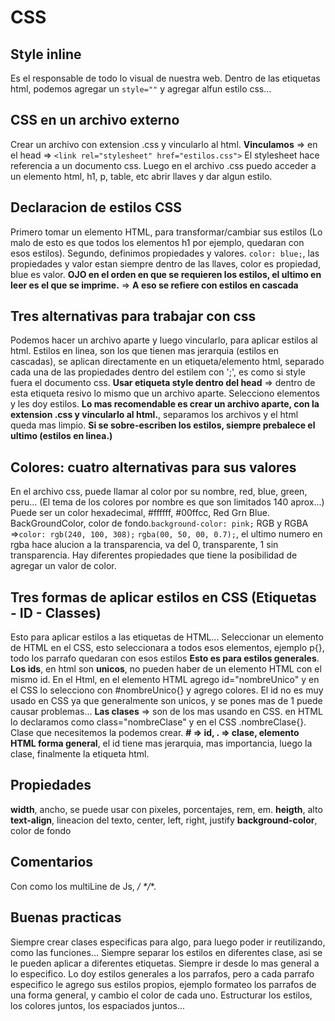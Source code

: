 # CSS
## Style inline
Es el responsable de todo lo visual de nuestra web.
Dentro de las etiquetas html, podemos agregar un ```style=""``` y agregar alfun estilo css...

## CSS en un archivo externo
Crear un archivo con extension .css y vincularlo al html.
**Vinculamos** => en el head => ```<link rel="stylesheet" href="estilos.css">```
El stylesheet hace referencia a un documento css.
Luego en el archivo .css puedo acceder a un elemento html, h1, p, table, etc abrir llaves y dar algun estilo.

## Declaracion de estilos CSS
Primero tomar un elemento HTML, para transformar/cambiar sus estilos (Lo malo de esto es que todos los elementos h1 por ejemplo, quedaran con esos estilos).
Segundo, definimos propiedades y valores.
```color: blue;```, las propiedades y valor estan siempre dentro de las llaves, color es propiedad, blue es valor.
**OJO en el orden en que se requieren los estilos, el ultimo en leer es el que se imprime.** => **A eso se refiere con estilos en cascada**

## Tres alternativas para trabajar con css
Podemos hacer un archivo aparte y luego vincularlo, para aplicar estilos al html.
Estilos en linea, son los que tienen mas jerarquia (estilos en cascadas), se aplican directamente en un etiqueta/elemento html, separado cada una de las propiedades dentro del estilem con ';', es como si style fuera el documento css.
**Usar etiqueta style dentro del head** => dentro de esta etiqueta resivo lo mismo que un archivo aparte. Selecciono elementos y les doy estilos.
**Lo mas recomendable es crear un archivo aparte, con la extension .css y vincularlo al html.**, separamos los archivos y el html queda mas limpio.
**Si se sobre-escriben los estilos, siempre prebalece el ultimo (estilos en linea.)**

## Colores: cuatro alternativas para sus valores
En el archivo css, puede llamar al color por su nombre, red, blue, green, peru... (El tema de los colores por nombre es que son limitados 140 aprox...)
Puede ser un color hexadecimal, #ffffff, #00ffcc, Red Grn Blue.
BackGroundColor, color de fondo.```background-color: pink;```
RGB y RGBA =>``` color: rgb(240, 100, 308); ``` ``` rgba(00, 50, 00, 0.7); ```, el ultimo numero en rgba hace alucion a la transparencia, va del 0, transparente, 1 sin transparencia.
Hay diferentes propiedades que tiene la posibilidad de agregar un valor de color.

## Tres formas de aplicar estilos en CSS (Etiquetas - ID - Classes)
Esto para aplicar estilos a las etiquetas de HTML...
Seleccionar un elemento de HTML en el CSS, esto seleccionara a todos esos elementos, ejemplo p{}, todo los parrafo quedaran con esos estilos **Esto es para estilos generales**.
**Los ids**, en html son **unicos**, no pueden haber de un elemento HTML con el mismo id. En el Html, en el elemento HTML agrego id="nombreUnico" y en el CSS lo selecciono con #nombreUnico{} y agrego colores. El id no es muy usado en CSS ya que generalmente son unicos, y se pones mas de 1 puede causar problemas...
**Las clases** => son de los mas usando en CSS. en HTML lo declaramos como class="nombreClase" y en el CSS .nombreClase{}. Clase que necesitemos la podemos crear.
**# => id, . => clase, elemento HTML forma general**, el id tiene mas jerarquia, mas importancia, luego la clase, finalmente la etiqueta html.

## Propiedades
**width**, ancho, se puede usar con pixeles, porcentajes, rem, em.
**heigth**, alto
**text-align**, lineacion del texto, center, left, right, justify
**background-color**, color de fondo



## Comentarios
Con como los multiLine de Js, **/* */**.

## Buenas practicas
Siempre crear clases especificas para algo, para luego poder ir reutilizando, como las funciones...
Siempre separar los estilos en diferentes clase, asi se le pueden aplicar a diferentes etiquetas. Siempre ir desde lo mas general a lo especifico. Lo doy estilos generales a los parrafos, pero a cada parrafo especifico le agrego sus estilos propios, ejemplo formateo los parrafos de una forma general, y cambio el color de cada uno. Estructurar los estilos, los colores juntos, los espaciados juntos...
